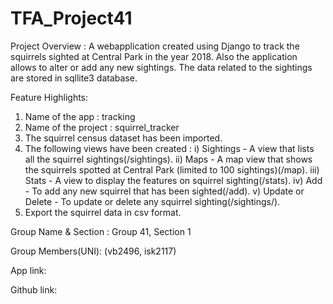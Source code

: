 # TFA_Project41
 Project Overview : A webapplication created using Django to track the squirrels sighted at Central Park in the year 2018. Also the application allows to alter or add any new sightings. The data related to the sightings are stored in sqllite3 database.
 
Feature Highlights:
  1. Name of the app : tracking
  2. Name of the project : squirrel_tracker
  3. The squirrel census dataset has been imported.
  4. The following views have been created : 
    i) Sightings - A view that lists all the squirrel sightings(/sightings).
    ii) Maps - A map view that shows the squirrels spotted at Central Park (limited to 100 sightings)(/map).
    iii) Stats - A view to display the features on squirrel sighting(/stats).
    iv) Add - To add any new squirrel that has been sighted(/add).
    v) Update or Delete - To update or delete any squirrel sighting(/sightings/<unique-squirrel-id>).
  5. Export the squirrel data in csv format.
    
 Group Name & Section : Group 41, Section 1
 
 Group Members(UNI): (vb2496, isk2117)
 
 App link:
 
 Github link:
  
